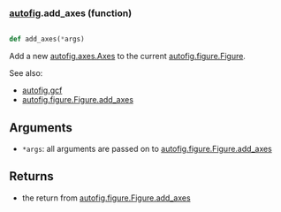 ### [autofig](autofig.md).add_axes (function)


```py

def add_axes(*args)

```



Add a new [autofig.axes.Axes](autofig.axes.Axes.md) to the current [autofig.figure.Figure](autofig.figure.Figure.md).

See also:

* [autofig.gcf](autofig.gcf.md)
* [autofig.figure.Figure.add_axes](autofig.figure.Figure.add_axes.md)

Arguments
------------
* `*args`: all arguments are passed on to [autofig.figure.Figure.add_axes](autofig.figure.Figure.add_axes.md)

Returns
----------
* the return from [autofig.figure.Figure.add_axes](autofig.figure.Figure.add_axes.md)

